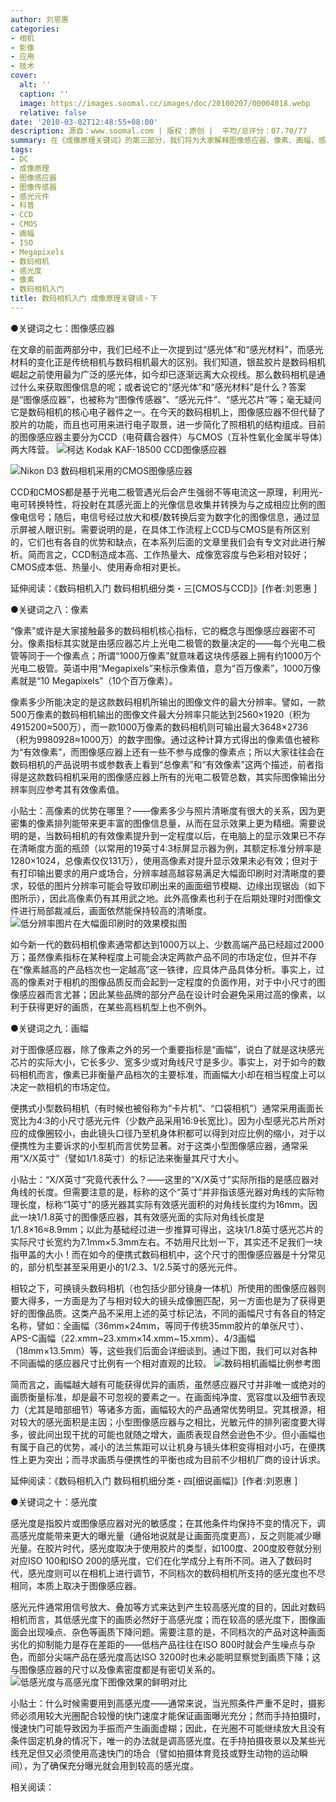 ```yaml
---
author: 刘恩惠
categories:
- 相机
- 影像
- 应用
- 技术
cover:
  alt: ''
  caption: ''
  image: https://images.soomal.cc/images/doc/20100207/00004018.webp
  relative: false
date: '2010-03-02T12:48:55+08:00'
description: 源自：www.soomal.com | 版权：原创 |  平均/总评分：07.70/77
summary: 在《成像原理关键词》的第三部分，我们将为大家解释图像感应器、像素、画幅、感光度这些概念，同时为您介绍：高像素的优势在哪里、“X/X英寸”究竟代表什么、什么时候需要用到高感光度等与上述概念有密切关系的基础知识……
tags:
- DC
- 成像原理
- 图像感应器
- 图像传感器
- 感光元件
- 科普
- CCD
- CMOS
- 画幅
- ISO
- Megapixels
- 数码相机
- 感光度
- 像素
- 数码相机入门
title: 数码相机入门 成像原理关键词・下
---
```


●关键词之七：图像感应器



在文章的前面两部分中，我们已经不止一次提到过“感光体”和“感光材料”，而感光材料的变化正是传统相机与数码相机最大的区别。我们知道，银盐胶片是数码相机崛起之前使用最为广泛的感光体，如今却已逐渐远离大众视线。那么数码相机是通过什么来获取图像信息的呢；或者说它的“感光体”和“感光材料”是什么？答案是“图像感应器”，也被称为“图像传感器”、“感光元件”、“感光芯片”等；毫无疑问它是数码相机的核心电子器件之一。在今天的数码相机上，图像感应器不但代替了胶片的功能，而且也可用来进行电子取景，进一步简化了照相机的结构组成。目前的图像感应器主要分为CCD（电荷藕合器件）与CMOS（互补性氧化金属半导体）两大阵营。
![柯达 Kodak KAF-18500 CCD图像感应器](https://images.soomal.cc/images/doc/20100207/00004018.webp)




![Nikon D3 数码相机采用的CMOS图像感应器](https://images.soomal.cc/images/doc/20100302/00004252.webp)





CCD和CMOS都是基于光电二极管遇光后会产生强弱不等电流这一原理，利用光-电可转换特性，将投射在其感光面上的光像信息收集并转换为与之成相应比例的图像电信号；随后，电信号经过放大和模/数转换后变为数字化的图像信息，通过显示屏被人眼识别。需要说明的是，在具体工作流程上CCD与CMOS是有所区别的，它们也有各自的优势和缺点，在本系列后面的文章里我们会有专文对此进行解析。简而言之，CCD制造成本高、工作热量大、成像宽容度与色彩相对较好；CMOS成本低、热量小、使用寿命相对更长。

延伸阅读：《数码相机入门 数码相机细分类・三[CMOS与CCD]》[作者:刘恩惠 ]


●关键词之八：像素

“像素”或许是大家接触最多的数码相机核心指标，它的概念与图像感应器密不可分。像素指标其实就是由感应器芯片上光电二极管的数量决定的――每个光电二极管等同于一个像素点；所谓“1000万像素”就意味着这块传感器上拥有约1000万个光电二极管。英语中用“Megapixels”来标示像素值，意为“百万像素”，1000万像素就是“10 Megapixels”（10个百万像素）。

像素多少所能决定的是这款数码相机所输出的图像文件的最大分辨率。譬如，一款500万像素的数码相机输出的图像文件最大分辨率只能达到2560×1920（积为4915200≈500万），而一款1000万像素的数码相机则可输出最大3648×2736（积为9980928≈1000万）的数字图像。通过这种计算方式得出的像素值也被称为“有效像素”，而图像感应器上还有一些不参与成像的像素点；所以大家往往会在数码相机的产品说明书或参数表上看到“总像素”和“有效像素”这两个描述，前者指得是这款数码相机采用的图像感应器上所有的光电二极管总数，其实际图像输出分辨率则应参考其有效像素值。

小贴士：高像素的优势在哪里？――像素多少与照片清晰度有很大的关系，因为更密集的像素排列能带来更丰富的图像信息量，从而在显示效果上更为精细。需要说明的是，当数码相机的有效像素提升到一定程度以后，在电脑上的显示效果已不存在清晰度方面的瓶颈（以常用的19英寸4:3标屏显示器为例，其额定标准分辨率是1280×1024，总像素仅仅131万），使用高像素对提升显示效果未必有效；但对于有打印输出要求的用户或场合，分辨率越高越容易满足大幅面印刷时对清晰度的要求，较低的图片分辨率可能会导致印刷出来的画面细节模糊、边缘出现锯齿（如下图所示），因此高像素仍有其用武之地。此外高像素也利于在后期处理时对图像文件进行局部裁减后，画面依然能保持较高的清晰度。
![低分辨率图片在大幅面印刷时的效果模拟图](https://images.soomal.cc/images/doc/20100302/00004253.webp)





如今新一代的数码相机像素通常都达到1000万以上、少数高端产品已经超过2000万；虽然像素指标在某种程度上可能会决定两款产品不同的市场定位，但并不存在“像素越高的产品档次也一定越高”这一铁律，应具体产品具体分析。事实上，过高的像素对于相机的图像品质反而会起到一定程度的负面作用，对于中小尺寸的图像感应器而言尤甚；因此某些品牌的部分产品在设计时会避免采用过高的像素，以利于获得更好的画质，在某些高档机型上也不例外。

●关键词之九：画幅

对于图像感应器，除了像素之外的另一个重要指标是“画幅”，说白了就是这块感光芯片的实际大小，它长多少、宽多少或对角线尺寸是多少。事实上，对于如今的数码相机而言，像素已非衡量产品档次的主要标准，而画幅大小却在相当程度上可以决定一款相机的市场定位。

便携式小型数码相机（有时候也被俗称为“卡片机”、“口袋相机”）通常采用画面长宽比为4:3的小尺寸感光元件（少数产品采用16:9长宽比）。因为小型感光芯片所对应的成像圈较小，由此镜头口径乃至机身体积都可以得到对应比例的缩小，对于以便携性为主要诉求的小型机而言优势显著。对于这类小型图像感应器，通常采用“X/X英寸”（譬如1/1.8英寸）的标记法来衡量其尺寸大小。

小贴士：“X/X英寸”究竟代表什么？――这里的“X/X英寸”实际所指的是感应器对角线的长度。但需要注意的是，标称的这个“英寸”并非指该感光器对角线的实际物理长度，标称“1英寸”的感光器其实际有效感光面积的对角线长度约为16mm。因此一块1/1.8英寸的图像感应器，其有效感光面的实际对角线长度是1/1.8×16≈8.9mm；以此为基础经过进一步推算可得出，这块1/1.8英寸感光芯片的实际尺寸长宽约为7.1mm×5.3mm左右。不妨用尺比划一下，其实还不足我们一块指甲盖的大小！而在如今的便携式数码相机中，这个尺寸的图像感应器是十分常见的，部分机型甚至采用更小的1/2.3、1/2.5英寸的感光元件。

相较之下，可换镜头数码相机（也包括少部分镜身一体机）所使用的图像感应器则要大得多，一方面是为了与相对较大的镜头成像圈匹配，另一方面也是为了获得更好的图像品质。这类产品不采用上述的英寸标记法，不同的画幅尺寸有各自的特定名称，譬如：全画幅（36mm×24mm，等同于传统35mm胶片的单张尺寸）、APS-C画幅（22.xmm~23.xmm×14.xmm~15.xmm）、4/3画幅（18mm×13.5mm）等，这些我们后面会详细谈到。通过下图，我们可以对各种不同画幅的感应器尺寸比例有一个相对直观的比较。
![数码相机画幅比例参考图](https://images.soomal.cc/images/doc/20111026/00014450.webp)





简而言之，画幅越大越有可能获得优异的画质，虽然感应器尺寸并非唯一或绝对的画质衡量标准，却是最不可忽视的要素之一。在画面纯净度、宽容度以及细节表现力（尤其是暗部细节）等诸多方面，画幅较大的产品通常优势明显。究其根源，相对较大的感光面积是主因；小型图像感应器与之相比，光敏元件的排列密度要大得多，彼此间出现干扰的可能也就随之增大，画质表现自然会逊色不少。但小画幅也有属于自己的优势，减小的法兰焦距可以让机身与镜头体积变得相对小巧，在便携性上更为突出；而寻求画质与便携性的平衡也成为目前不少相机厂商的设计诉求。

延伸阅读：《数码相机入门 数码相机细分类・四[细说画幅]》[作者:刘恩惠 ]


●关键词之十：感光度

感光度是指胶片或图像感应器对光的敏感度；在其他条件均保持不变的情况下，调高感光度能带来更大的曝光量（通俗地说就是让画面亮度更高），反之则能减少曝光量。在胶片时代，感光度取决于使用胶片的类型，如100度、200度胶卷就分别对应ISO 100和ISO 200的感光度，它们在化学成分上有所不同。进入了数码时代，感光度则可以在相机上进行调节，不同档次的数码相机所支持的感光度也不尽相同，本质上取决于图像感应器。

感光元件通常用信号放大、叠加等方式来达到产生较高感光度的目的，因此对数码相机而言，其低感光度下的画质必然好于高感光度；而在较高的感光度下，图像画面会出现噪点、杂色等画质下降问题。需要注意的是，不同档次的产品对这种画面劣化的抑制能力是存在差距的――低档产品往往在ISO 800时就会产生噪点与杂色，而部分尖端产品在感光度高达ISO 3200时也未必能明显察觉到画质下降；这与图像感应器的尺寸以及像素密度都是有密切关系的。
![低感光度与高感光度下图像效果的鲜明对比](https://images.soomal.cc/images/doc/20100302/00004255.webp)





小贴士：什么时候需要用到高感光度――通常来说，当光照条件严重不足时，摄影师必须用较大光圈配合较慢的快门速度才能保证画面曝光充分；然而手持拍摄时，慢速快门可能导致因为手振而产生画面虚糊；因此，在光圈不可能继续放大且没有条件固定机身的情况下，唯一的办法就是调高感光度。在手持拍摄夜景以及某些光线充足但又必须使用高速快门的场合（譬如拍摄体育竞技或野生动物的运动瞬间），为了确保充分曝光就会用到较高的感光度。

相关阅读：